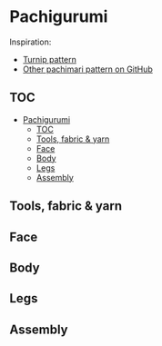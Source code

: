 # Pachigurumi

[//]: <> (Picture here)

[//]: <> (intro)

Inspiration:
- [Turnip pattern](https://happyhooker.wordpress.com/2010/11/30/turnip-amigurumi/)
- [Other pachimari pattern on GitHub](https://github.com/iriberri/pachimari)

## TOC

- [Pachigurumi](#pachigurumi)
  - [TOC](#toc)
  - [Tools, fabric & yarn](#tools-fabric--yarn)
  - [Face](#face)
  - [Body](#body)
  - [Legs](#legs)
  - [Assembly](#assembly)

## Tools, fabric & yarn

## Face

## Body

## Legs

## Assembly




